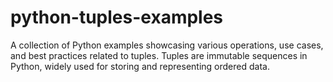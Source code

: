 # python-tuples-examples
A collection of Python examples showcasing various operations, use cases, and best practices related to tuples. Tuples are immutable sequences in Python, widely used for storing and representing ordered data.
